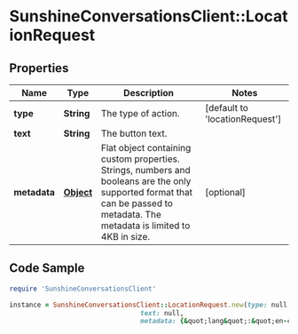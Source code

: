 # SunshineConversationsClient::LocationRequest

## Properties

Name | Type | Description | Notes
------------ | ------------- | ------------- | -------------
**type** | **String** | The type of action. | [default to &#39;locationRequest&#39;]
**text** | **String** | The button text. | 
**metadata** | [**Object**](.md) | Flat object containing custom properties. Strings, numbers and booleans  are the only supported format that can be passed to metadata. The metadata is limited to 4KB in size.  | [optional] 

## Code Sample

```ruby
require 'SunshineConversationsClient'

instance = SunshineConversationsClient::LocationRequest.new(type: null,
                                 text: null,
                                 metadata: {&quot;lang&quot;:&quot;en-ca&quot;})
```


